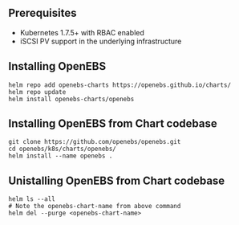 
## Prerequisites
- Kubernetes 1.7.5+ with RBAC enabled
- iSCSI PV support in the underlying infrastructure

## Installing OpenEBS 
```
helm repo add openebs-charts https://openebs.github.io/charts/
helm repo update
helm install openebs-charts/openebs
```

## Installing OpenEBS from Chart codebase
```
git clone https://github.com/openebs/openebs.git
cd openebs/k8s/charts/openebs/
helm install --name openebs .
```

## Unistalling OpenEBS from Chart codebase
```
helm ls --all
# Note the openebs-chart-name from above command
helm del --purge <openebs-chart-name>
```

